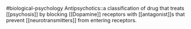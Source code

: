 #biological-psychology 
Antipsychotics::a classification of drug that treats [[psychosis]] by blocking [[Dopamine]] receptors with [[antagonist]]s that prevent [[neurotransmitters]] from entering receptors.